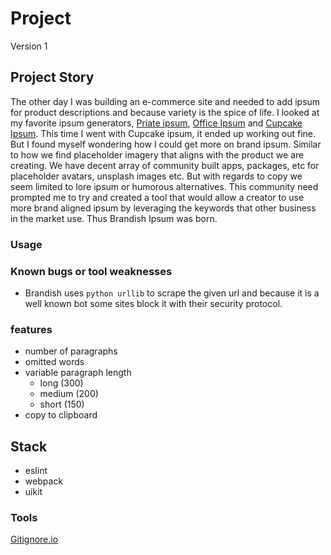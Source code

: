 # Project

Version 1

## Project Story 

The other day I was building an e-commerce site and needed to add ipsum for product descriptions and because variety is the spice of life. I looked at my favorite ipsum generators, [Priate ipsum](https://pirateipsum.me/), [Office Ipsum](http://officeipsum.com/) and [Cupcake Ipsum](http://www.cupcakeipsum.com/). This time I went with Cupcake ipsum, it ended up working out fine. But I found myself wondering how I could get more on brand ipsum. Similar to how we find placeholder imagery that aligns with the product we are creating. We have decent array of community built apps, packages, etc for placeholder avatars, unsplash images etc. But with regards to copy we seem limited to lore ipsum or humorous alternatives. This community need prompted me to try and created a tool that would allow a creator to use more brand aligned ipsum by leveraging the keywords that other business in the market use. Thus Brandish Ipsum was born. 

### Usage 

### Known bugs or tool weaknesses

- Brandish uses `python urllib` to scrape the given url and because it is a well known bot some sites block it with their security protocol. 

### features 

- number of paragraphs 
- omitted words 
- variable paragraph length
  - long (300)
  - medium (200)
  - short (150)
- copy to clipboard


## Stack 

- eslint
- webpack 
- uikit

### Tools 

[Gitignore.io](https://www.toptal.com/developers/gitignore)